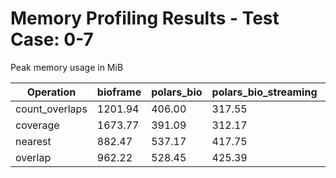 # Memory Profiling Results - Test Case: 0-7

Peak memory usage in MiB

| Operation | bioframe | polars_bio | polars_bio_streaming | pyranges0 | pyranges1 |
|-----------|---|---|---|---|---|
| count_overlaps | 1201.94 | 406.00 | 317.55 | 892.59 | 857.75 |
| coverage | 1673.77 | 391.09 | 312.17 | 945.97 | 1140.61 |
| nearest | 882.47 | 537.17 | 417.75 | 981.05 | 1165.00 |
| overlap | 962.22 | 528.45 | 425.39 | 910.47 | 1436.33 |
